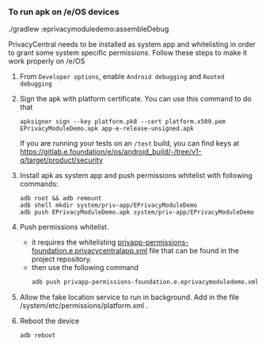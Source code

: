### To run apk on /e/OS devices

./gradlew :eprivacymoduledemo:assembleDebug


PrivacyCentral needs to be installed as system app and whitelisting in order to grant some system specific permissions. Follow these steps to make it work properly on /e/OS

1. From `Developer options`, enable `Android debugging` and `Rooted debugging`
1. Sign the apk with platform certificate. You can use this command to do that

    ```shell
    apksigner sign --key platform.pk8 --cert platform.x509.pem EPrivacyModuleDemo.apk app-e-release-unsigned.apk
    ```

   If you are running your tests on an `/test` build, you can find keys at https://gitlab.e.foundation/e/os/android_build/-/tree/v1-q/target/product/security
1. Install apk as system app and push permissions whitelist with following commands:
    ```shell
    adb root && adb remount
    adb shell mkdir system/priv-app/EPrivacyModuleDemo
    adb push EPrivacyModuleDemo.apk system/priv-app/EPrivacyModuleDemo
    ```

1. Push permissions whitelist.
    - it requires the whitelisting [privapp-permissions-foundation.e.privacycentralapp.xml](privapp-permissions-foundation.e.eprivacymoduledemo.xml) file that can be found in the project repository.
    - then use the following command
        ```bash
        adb push privapp-permissions-foundation.e.eprivacymoduledemo.xml /system/etc/permissions/
        ```
1. Allow the fake location service to run in background. Add     <allow-in-power-save package="foundation.e.privacymoduledemo" /> in the file /system/etc/permissions/platform.xml . 

1. Reboot the device
    ```shell
    adb reboot
    ```